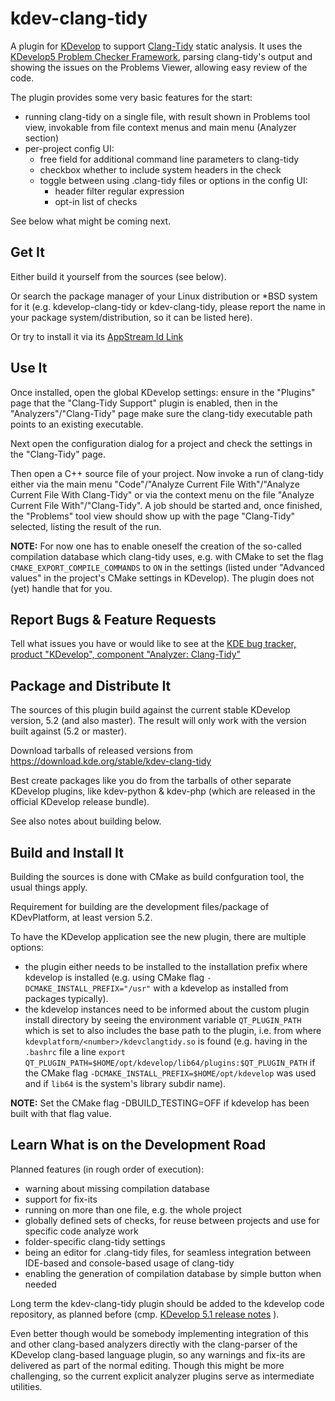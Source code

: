 # kdev-clang-tidy

A plugin for [KDevelop](https://www.kdevelop.org) to support [Clang-Tidy](http://clang.llvm.org/extra/clang-tidy/) static analysis.
It uses the [KDevelop5 Problem Checker Framework](https://techbase.kde.org/KDevelop5/Problem_Checker_Framework), parsing clang-tidy's output and showing the issues on the Problems Viewer, allowing easy review of the code.

The plugin provides some very basic features for the start:

* running clang-tidy on a single file, with result shown in Problems tool view,
  invokable from file context menus and main menu (Analyzer section)
* per-project config UI:
  * free field for additional command line parameters to clang-tidy
  * checkbox whether to include system headers in the check
  * toggle between using .clang-tidy files or options in the config UI:
    * header filter regular expression
    * opt-in list of checks

See below what might be coming next.

## Get It

Either build it yourself from the sources (see below).

Or search the package manager of your Linux distribution or *BSD system for it (e.g. kdevelop-clang-tidy or kdev-clang-tidy, please report the name in your package system/distribution, so it can be listed here).

Or try to install it via its [AppStream Id Link](appstream://org.kde.kdev-clang-tidy)


## Use It

Once installed, open the global KDevelop settings: ensure in the "Plugins" page that the "Clang-Tidy Support" plugin is enabled, then in the "Analyzers"/"Clang-Tidy" page make sure the clang-tidy executable path points to an existing executable.

Next open the configuration dialog for a project and check the settings in the "Clang-Tidy" page.

Then open a C++ source file of your project. Now invoke a run of clang-tidy either via the main menu "Code"/"Analyze Current File With"/"Analyze Current File With Clang-Tidy" or via the context menu on the file "Analyze Current File With"/"Clang-Tidy". A job should be started and, once finished, the "Problems" tool view should show up with the page "Clang-Tidy" selected, listing the result of the run.

**NOTE:**
For now one has to enable oneself the creation of the so-called compilation database which clang-tidy uses, e.g. with CMake to set the flag         `CMAKE_EXPORT_COMPILE_COMMANDS` to `ON`
in the settings (listed under "Advanced values" in the project's CMake settings in KDevelop). The plugin does not (yet) handle that for you.


## Report Bugs & Feature Requests

Tell what issues you have or would like to see at the [KDE bug tracker, product "KDevelop", component "Analyzer: Clang-Tidy"](https://bugs.kde.org/enter_bug.cgi?format=guided&amp;product=kdevelop&amp;component=Analyzer:%20Clang-Tidy)


## Package and Distribute It

The sources of this plugin build against the current stable KDevelop version, 5.2 (and also master). The result will only work with the version built against (5.2 or master).

Download tarballs of released versions from https://download.kde.org/stable/kdev-clang-tidy

Best create packages like you do from the tarballs of other separate KDevelop plugins, like kdev-python & kdev-php (which are released in the official KDevelop release bundle).

See also notes about building below.

## Build and Install It

Building the sources is done with CMake as build confguration tool, the usual things apply.

Requirement for building are the development files/package of KDevPlatform, at least version 5.2.

To have the KDevelop application see the new plugin, there are multiple options:

* the plugin either needs to be installed to the installation prefix where kdevelop is installed (e.g. using CMake flag `-DCMAKE_INSTALL_PREFIX="/usr"` with a kdevelop as installed from packages typically).
* the kdevelop instances need to be informed about the custom plugin install directory by seeing the environment variable `QT_PLUGIN_PATH` which is set to also includes the base path to the plugin, i.e. from where `kdevplatform/<number>/kdevclangtidy.so` is found (e.g. having in the `.bashrc` file a line `export QT_PLUGIN_PATH=$HOME/opt/kdevelop/lib64/plugins:$QT_PLUGIN_PATH` if the CMake flag `-DCMAKE_INSTALL_PREFIX=$HOME/opt/kdevelop` was used and if `lib64` is the system's library subdir name).

**NOTE:**
Set the CMake flag -DBUILD_TESTING=OFF if kdevelop has been built with that flag value.


## Learn What is on the Development Road

Planned features (in rough order of execution):

* warning about missing compilation database
* support for fix-its
* running on more than one file, e.g. the whole project
* globally defined sets of checks, for reuse between projects and use for
  specific code analyze work
* folder-specific clang-tidy settings
* being an editor for .clang-tidy files, for seamless integration between
  IDE-based and console-based usage of clang-tidy
* enabling the generation of compilation database by simple button when needed

Long term the kdev-clang-tidy plugin should be added to the kdevelop code repository, as planned before (cmp. [KDevelop 5.1 release notes](https://www.kdevelop.org/news/kdevelop-510-released) ).

Even better though would be somebody implementing integration of this and other clang-based analyzers directly with the clang-parser of the KDevelop clang-based language plugin, so any warnings and fix-its are delivered as part of the normal editing. Though this might be more challenging, so the current explicit analyzer plugins serve as intermediate utilities.
